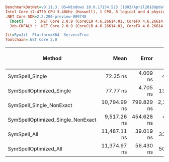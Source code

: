 ``` ini

BenchmarkDotNet=v0.11.3, OS=Windows 10.0.17134.523 (1803/April2018Update/Redstone4)
Intel Core i7-4770 CPU 3.40GHz (Haswell), 1 CPU, 8 logical and 4 physical cores
.NET Core SDK=2.2.200-preview-009748
  [Host]     : .NET Core 2.0.9 (CoreCLR 4.6.26614.01, CoreFX 4.6.26614.01), 64bit RyuJIT
  Job-CKFALY : .NET Core 2.0.9 (CoreCLR 4.6.26614.01, CoreFX 4.6.26614.01), 64bit RyuJIT

Jit=RyuJit  Platform=X64  Server=True  
Toolchain=.NET Core 2.0  

```
|                            Method |         Mean |      Error |       StdDev |       Median |  Ratio | RatioSD | Gen 0/1k Op | Gen 1/1k Op | Gen 2/1k Op | Allocated Memory/Op |
|---------------------------------- |-------------:|-----------:|-------------:|-------------:|-------:|--------:|------------:|------------:|------------:|--------------------:|
|                   SymSpell_Single |     72.35 ns |   4.009 ns |     4.456 ns |     70.71 ns |   1.00 |    0.00 |      0.0014 |           - |           - |               136 B |
|          SymSpellOptimized_Single |     77.77 ns |   4.705 ns |    13.873 ns |     73.76 ns |   1.07 |    0.23 |      0.0008 |           - |           - |                88 B |
|          SymSpell_Single_NonExact | 10,794.99 ns | 799.829 ns | 2,345.759 ns |  9,400.54 ns | 200.11 |   21.69 |      0.0610 |           - |           - |              5744 B |
| SymSpellOptimized_Single_NonExact |  9,517.26 ns | 454.628 ns |   425.260 ns |  9,318.63 ns | 131.11 |   11.10 |      0.0610 |           - |           - |              5688 B |
|                      SymSpell_All | 11,487.11 ns |  39.019 ns |    32.583 ns | 11,485.61 ns | 159.41 |    8.08 |      0.1068 |           - |           - |              9704 B |
|             SymSpellOptimized_All | 11,374.97 ns |  56.430 ns |    50.024 ns | 11,362.48 ns | 156.17 |    9.76 |      0.1068 |           - |           - |              9792 B |
